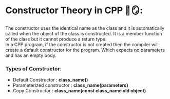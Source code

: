 # Constructor Theory in CPP 🌈🪞:
The constructor uses the identical name as the class and it is automatically called when the object of the class is constructed. It is a 
member function of the class but it cannot produce a return type. 
<br/> In a CPP program, if the constructor is not created then the compiler will create a default constructor for the program. Which 
expects no parameters and has an empty body. 

<h3>Types of Constructor:</h3>
<ul style="list-style-type:square"> 
  <li> Default Constructor : <b> class_name() </b> </li>
  <li> Parameterized constructor : <b> class_name(parameters) </b> </li>
  <li> Copy Constructor : <b> class_name(const class_name old object) </b> </li>

